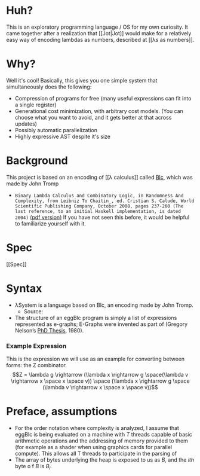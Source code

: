# Huh?
This is an exploratory programming language / OS for my own curiosity. It came together after a realization that [[Jot|Jot]] would make for a relatively easy way of encoding lambdas as numbers, described at [[λs as numbers]].

# Why?
Well it's cool! Basically, this gives you one simple system that simultaneously does the following:
 - Compression of programs for free (many useful expressions can fit into a single register)
 - Generational cost minimization, with arbitrary cost models. (You can choose what you want to avoid, and it gets better at that across updates)
 - Possibly automatic parallelization
 - Highly expressive AST despite it's size

# Background
This project is based on an encoding of [[λ calculus]] called [Blc](https://tromp.github.io/cl/Binary_lambda_calculus.html), which was made by John Tromp
 - `Binary Lambda Calculus and Combinatory Logic, in Randomness And Complexity, from Leibniz To Chaitin_, ed. Cristian S. Calude, World Scientific Publishing Company, October 2008, pages 237-260 (The last reference, to an initial Haskell implementation, is dated 2004)` [(pdf version)](http://tromp.github.io/cl/LC.pdf)
If you have not seen this before, it would be helpful to familiarize yourself with it.


# Spec
[[Spec]]


# Syntax
 - λSystem is a language based on Blc, an encoding made by John Tromp.
	 - Source: 
 - The structure of an eggBlc program is simply a list of expressions represented as e-graphs; E-Graphs were invented as part of (Gregory Nelson’s [PhD Thesis](https://courses.cs.washington.edu/courses/cse599f/06sp/papers/NelsonThesis.pdf), 1980).
### Example Expression
This is the expression we will use as an example for converting between forms: the Z combinator. $$Z = \lambda g \rightarrow (\lambda x \rightarrow g \space(\lambda v \rightarrow x \space x \space v)) \space (\lambda x \rightarrow g \space (\lambda v \rightarrow x \space x \space v))$$

# Preface, assumptions
* For the order notation where complexity is analyzed, I assume that eggBlc is being evaluated on a machine with $T$ threads capable of basic arithmetic operations and the addressing of memory provided to them (for example as a shader when using graphics cards for parallel compute). This allows all T threads to participate in the parsing of 
* The array of bytes underlying the heap is exposed to us as $B$, and the $ith$ byte o f $B$ is $B_i$.




